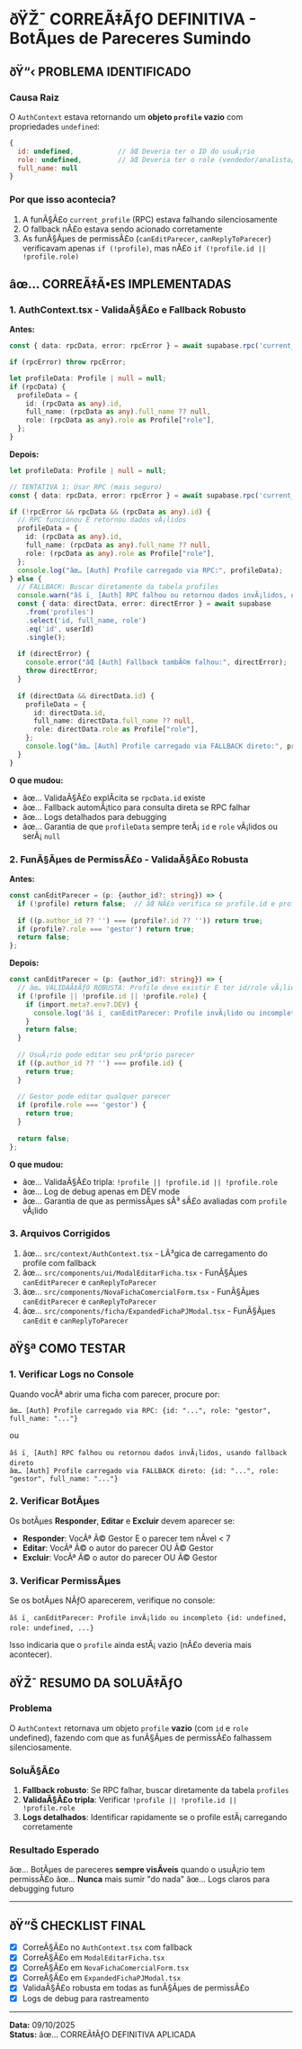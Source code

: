﻿# ðŸŽ¯ CORREÃ‡ÃƒO DEFINITIVA - BotÃµes de Pareceres Sumindo

## ðŸ“‹ PROBLEMA IDENTIFICADO

### Causa Raiz
O `AuthContext` estava retornando um **objeto `profile` vazio** com propriedades `undefined`:

```javascript
{
  id: undefined,           // âŒ Deveria ter o ID do usuÃ¡rio
  role: undefined,         // âŒ Deveria ter o role (vendedor/analista/gestor)
  full_name: null
}
```

### Por que isso acontecia?
1. A funÃ§Ã£o `current_profile` (RPC) estava falhando silenciosamente
2. O fallback nÃ£o estava sendo acionado corretamente
3. As funÃ§Ãµes de permissÃ£o (`canEditParecer`, `canReplyToParecer`) verificavam apenas `if (!profile)`, mas nÃ£o `if (!profile.id || !profile.role)`

## âœ… CORREÃ‡Ã•ES IMPLEMENTADAS

### 1. AuthContext.tsx - ValidaÃ§Ã£o e Fallback Robusto

**Antes:**
```typescript
const { data: rpcData, error: rpcError } = await supabase.rpc('current_profile');

if (rpcError) throw rpcError;

let profileData: Profile | null = null;
if (rpcData) {
  profileData = {
    id: (rpcData as any).id,
    full_name: (rpcData as any).full_name ?? null,
    role: (rpcData as any).role as Profile["role"],
  };
}
```

**Depois:**
```typescript
let profileData: Profile | null = null;

// TENTATIVA 1: Usar RPC (mais seguro)
const { data: rpcData, error: rpcError } = await supabase.rpc('current_profile');

if (!rpcError && rpcData && (rpcData as any).id) {
  // RPC funcionou E retornou dados vÃ¡lidos
  profileData = {
    id: (rpcData as any).id,
    full_name: (rpcData as any).full_name ?? null,
    role: (rpcData as any).role as Profile["role"],
  };
  console.log("âœ… [Auth] Profile carregado via RPC:", profileData);
} else {
  // FALLBACK: Buscar diretamente da tabela profiles
  console.warn("âš ï¸ [Auth] RPC falhou ou retornou dados invÃ¡lidos, usando fallback direto");
  const { data: directData, error: directError } = await supabase
    .from('profiles')
    .select('id, full_name, role')
    .eq('id', userId)
    .single();
  
  if (directError) {
    console.error("âŒ [Auth] Fallback tambÃ©m falhou:", directError);
    throw directError;
  }
  
  if (directData && directData.id) {
    profileData = {
      id: directData.id,
      full_name: directData.full_name ?? null,
      role: directData.role as Profile["role"],
    };
    console.log("âœ… [Auth] Profile carregado via FALLBACK direto:", profileData);
  }
}
```

**O que mudou:**
- âœ… ValidaÃ§Ã£o explÃ­cita se `rpcData.id` existe
- âœ… Fallback automÃ¡tico para consulta direta se RPC falhar
- âœ… Logs detalhados para debugging
- âœ… Garantia de que `profileData` sempre terÃ¡ `id` e `role` vÃ¡lidos ou serÃ¡ `null`

### 2. FunÃ§Ãµes de PermissÃ£o - ValidaÃ§Ã£o Robusta

**Antes:**
```typescript
const canEditParecer = (p: {author_id?: string}) => {
  if (!profile) return false;  // âŒ NÃ£o verifica se profile.id e profile.role existem
  
  if ((p.author_id ?? '') === (profile?.id ?? '')) return true;
  if (profile?.role === 'gestor') return true;
  return false;
};
```

**Depois:**
```typescript
const canEditParecer = (p: {author_id?: string}) => {
  // âœ… VALIDAÃ‡ÃƒO ROBUSTA: Profile deve existir E ter id/role vÃ¡lidos
  if (!profile || !profile.id || !profile.role) {
    if (import.meta?.env?.DEV) {
      console.log('âš ï¸ canEditParecer: Profile invÃ¡lido ou incompleto', profile);
    }
    return false;
  }
  
  // UsuÃ¡rio pode editar seu prÃ³prio parecer
  if ((p.author_id ?? '') === profile.id) {
    return true;
  }
  
  // Gestor pode editar qualquer parecer
  if (profile.role === 'gestor') {
    return true;
  }
  
  return false;
};
```

**O que mudou:**
- âœ… ValidaÃ§Ã£o tripla: `!profile || !profile.id || !profile.role`
- âœ… Log de debug apenas em DEV mode
- âœ… Garantia de que as permissÃµes sÃ³ sÃ£o avaliadas com `profile` vÃ¡lido

### 3. Arquivos Corrigidos

1. âœ… `src/context/AuthContext.tsx` - LÃ³gica de carregamento do profile com fallback
2. âœ… `src/components/ui/ModalEditarFicha.tsx` - FunÃ§Ãµes `canEditParecer` e `canReplyToParecer`
3. âœ… `src/components/NovaFichaComercialForm.tsx` - FunÃ§Ãµes `canEditParecer` e `canReplyToParecer`
4. âœ… `src/components/ficha/ExpandedFichaPJModal.tsx` - FunÃ§Ãµes `canEdit` e `canReplyToParecer`

## ðŸ§ª COMO TESTAR

### 1. Verificar Logs no Console

Quando vocÃª abrir uma ficha com parecer, procure por:

```
âœ… [Auth] Profile carregado via RPC: {id: "...", role: "gestor", full_name: "..."}
```

ou

```
âš ï¸ [Auth] RPC falhou ou retornou dados invÃ¡lidos, usando fallback direto
âœ… [Auth] Profile carregado via FALLBACK direto: {id: "...", role: "gestor", full_name: "..."}
```

### 2. Verificar BotÃµes

Os botÃµes **Responder**, **Editar** e **Excluir** devem aparecer se:

- **Responder**: VocÃª Ã© Gestor E o parecer tem nÃ­vel < 7
- **Editar**: VocÃª Ã© o autor do parecer OU Ã© Gestor
- **Excluir**: VocÃª Ã© o autor do parecer OU Ã© Gestor

### 3. Verificar PermissÃµes

Se os botÃµes NÃƒO aparecerem, verifique no console:

```
âš ï¸ canEditParecer: Profile invÃ¡lido ou incompleto {id: undefined, role: undefined, ...}
```

Isso indicaria que o `profile` ainda estÃ¡ vazio (nÃ£o deveria mais acontecer).

## ðŸŽ¯ RESUMO DA SOLUÃ‡ÃƒO

### Problema
O `AuthContext` retornava um objeto `profile` **vazio** (com `id` e `role` undefined), fazendo com que as funÃ§Ãµes de permissÃ£o falhassem silenciosamente.

### SoluÃ§Ã£o
1. **Fallback robusto**: Se RPC falhar, buscar diretamente da tabela `profiles`
2. **ValidaÃ§Ã£o tripla**: Verificar `!profile || !profile.id || !profile.role`
3. **Logs detalhados**: Identificar rapidamente se o profile estÃ¡ carregando corretamente

### Resultado Esperado
âœ… BotÃµes de pareceres **sempre visÃ­veis** quando o usuÃ¡rio tem permissÃ£o
âœ… **Nunca** mais sumir "do nada"
âœ… Logs claros para debugging futuro

---

## ðŸ“Š CHECKLIST FINAL

- [x] CorreÃ§Ã£o no `AuthContext.tsx` com fallback
- [x] CorreÃ§Ã£o em `ModalEditarFicha.tsx`
- [x] CorreÃ§Ã£o em `NovaFichaComercialForm.tsx`
- [x] CorreÃ§Ã£o em `ExpandedFichaPJModal.tsx`
- [x] ValidaÃ§Ã£o robusta em todas as funÃ§Ãµes de permissÃ£o
- [x] Logs de debug para rastreamento

---

**Data:** 09/10/2025  
**Status:** âœ… CORREÃ‡ÃƒO DEFINITIVA APLICADA

